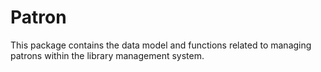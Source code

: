 # Patron

This package contains the data model and functions related to managing patrons within the library management system.
